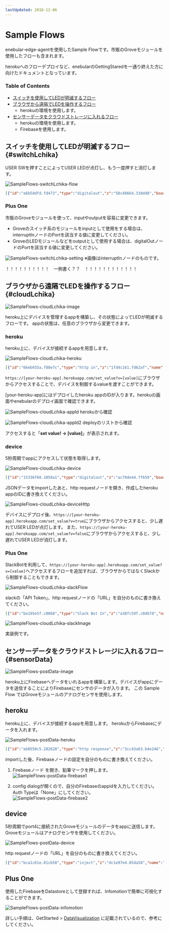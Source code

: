 ```yaml
---
lastUpdated: 2018-12-06
---
```


# Sample Flows
enebular-edge-agentを使用したSample Flowです。市販のGroveモジュールを使用したフローも含まれます。

herokuへのフローデプロイなど、enebularのGettingStaredを一通り終えた方に向けたドキュメントとなっています。

### Table of Contents
- [スイッチを使用してLEDが明滅するフロー](#switchLchika)
- [ブラウザから遠隔でLEDを操作するフロー](#cloudLchika)
    - herokuの環境を使用します。
- [センサーデータをクラウドストレージに入れるフロー](#sensorData)
    - herokuの環境を使用します。
    - Firebaseを使用します。

## スイッチを使用してLEDが明滅するフロー{#switchLchika}

USER SWを押すことによってUSER LEDが点灯し、もう一度押すと消灯します。

![SampleFlows-switchLchika-flow](./../../img/EnebularEdgeAgent/SampleFlows-switchLchika-flow.png)

```json
[{"id":"a6b5ddfd.fd473","type":"digitalout","z":"50c4866d.310dd8","board":"SBBv2","pin":"ULED","value":"false","si":false,"name":"","x":460,"y":60,"wires":[["7311d2ef.40d6bc"]]},{"id":"b128a7e8.fc3458","type":"digitalout","z":"50c4866d.310dd8","board":"SBBv2","pin":"ULED","value":"true","si":false,"name":"","x":460,"y":140,"wires":[["8139d6ac.21c748"]]},{"id":"7311d2ef.40d6bc","type":"change","z":"50c4866d.310dd8","name":"","rules":[{"t":"set","p":"led","pt":"flow","to":"false","tot":"bool"}],"action":"","property":"","from":"","to":"","reg":false,"x":630,"y":60,"wires":[[]]},{"id":"8139d6ac.21c748","type":"change","z":"50c4866d.310dd8","name":"","rules":[{"t":"set","p":"led","pt":"flow","to":"true","tot":"bool"}],"action":"","property":"","from":"","to":"","reg":false,"x":630,"y":140,"wires":[[]]},{"id":"26aec5d4.7acd2a","type":"interruptin","z":"50c4866d.310dd8","board":"SBBv2","pin":"USWITCH","mode":3,"trigger":"rise","name":"","x":140,"y":100,"wires":[["f79134f4.66aa98"]]},{"id":"f79134f4.66aa98","type":"switch","z":"50c4866d.310dd8","name":"","property":"led","propertyType":"flow","rules":[{"t":"true"},{"t":"else"}],"checkall":"true","repair":false,"outputs":2,"x":290,"y":100,"wires":[["a6b5ddfd.fd473"],["b128a7e8.fc3458"]]}]
```
<!-- 
[こちら]()からimportできます。
-->

### Plus One

市販のGroveモジュールを使って、inputやoutputを容易に変更できます。

* Groveのスイッチ系のモジュールをinputとして使用をする場合は、interruptInノードのPortを該当する値に変更してください。
* GroveのLEDモジュールなどをoutputとして使用する場合は、digitalOutノードのPortを該当する値に変更してください。

![SampleFlows-switchLchika-setting](./../../img/EnebularEdgeAgent/SampleFlows-switchLchika-setting.png)
※画像はinterruptInノードのものです。

！！！！！！！！！！　一例書く？？　！！！！！！！！！！！！


## ブラウザから遠隔でLEDを操作するフロー{#cloudLchika}

![SampleFlows-cloudLchika-image](./../../img/EnebularEdgeAgent/SampleFlows-cloudLchika-image.jpg)
<!--あとで差し替え-->

heroku上にデバイスを管理するappを構築し、その状態によってLEDが明滅するフローです。
appの状態は、任意のブラウザから変更できます。

### heroku

heroku上に、デバイスが接続するappを用意します。

![SampleFlows-cloudLchika-heroku](./../../img/EnebularEdgeAgent/SampleFlows-cloudLchika-heroku.png)

```json
[{"id":"66eb935a.f88e7c","type":"http in","z":"1fd4c161.fd62af","name":"","url":"/set_value","method":"get","upload":false,"swaggerDoc":"","x":120,"y":120,"wires":[["8034fd7c.f4426"]]},{"id":"2a5cadf0.9d0fb2","type":"http response","z":"1fd4c161.fd62af","name":"","statusCode":"","headers":{},"x":650,"y":120,"wires":[]},{"id":"ae07f97e.2de818","type":"http in","z":"1fd4c161.fd62af","name":"","url":"/get_value","method":"get","upload":false,"swaggerDoc":"","x":120,"y":260,"wires":[["b7ce1491.6abf18"]]},{"id":"b7ce1491.6abf18","type":"change","z":"1fd4c161.fd62af","name":"","rules":[{"t":"set","p":"payload","pt":"msg","to":"value","tot":"flow"}],"action":"","property":"","from":"","to":"","reg":false,"x":340,"y":260,"wires":[["9ebfe90a.806638"]]},{"id":"9ebfe90a.806638","type":"http response","z":"1fd4c161.fd62af","name":"","statusCode":"","headers":{},"x":510,"y":260,"wires":[]},{"id":"8034fd7c.f4426","type":"change","z":"1fd4c161.fd62af","name":"","rules":[{"t":"set","p":"value","pt":"flow","to":"payload.v","tot":"msg"},{"t":"set","p":"value","pt":"msg","to":"value","tot":"flow"}],"action":"","property":"","from":"","to":"","reg":false,"x":340,"y":120,"wires":[["29e97041.36b48"]]},{"id":"bbda544.15caea8","type":"comment","z":"1fd4c161.fd62af","name":"デバイスに渡すvalue","info":"","x":140,"y":200,"wires":[]},{"id":"5121db03.1ed064","type":"comment","z":"1fd4c161.fd62af","name":"valueをsetされる","info":"","x":120,"y":40,"wires":[]},{"id":"29e97041.36b48","type":"function","z":"1fd4c161.fd62af","name":"","func":"msg.payload = \"set value! -> [\" + msg.value + \"]\";\nreturn msg;","outputs":1,"noerr":0,"x":510,"y":120,"wires":[["2a5cadf0.9d0fb2"]]}]
```
<!-- jsonata使えるなら
```json
[{"id":"66eb935a.f88e7c","type":"http in","z":"1fd4c161.fd62af","name":"","url":"/set_value","method":"get","upload":false,"swaggerDoc":"","x":120,"y":120,"wires":[["8034fd7c.f4426"]]},{"id":"2a5cadf0.9d0fb2","type":"http response","z":"1fd4c161.fd62af","name":"","statusCode":"","headers":{},"x":510,"y":120,"wires":[]},{"id":"ae07f97e.2de818","type":"http in","z":"1fd4c161.fd62af","name":"","url":"get_value","method":"get","upload":false,"swaggerDoc":"","x":120,"y":260,"wires":[["b7ce1491.6abf18"]]},{"id":"b7ce1491.6abf18","type":"change","z":"1fd4c161.fd62af","name":"","rules":[{"t":"set","p":"payload","pt":"msg","to":"value","tot":"flow"}],"action":"","property":"","from":"","to":"","reg":false,"x":340,"y":260,"wires":[["9ebfe90a.806638"]]},{"id":"9ebfe90a.806638","type":"http response","z":"1fd4c161.fd62af","name":"","statusCode":"","headers":{},"x":510,"y":260,"wires":[]},{"id":"8034fd7c.f4426","type":"change","z":"1fd4c161.fd62af","name":"","rules":[{"t":"set","p":"value","pt":"flow","to":"payload.v","tot":"msg"},{"t":"set","p":"payload","pt":"msg","to":"\"set value! -> [\" & msg.payload.v & \"]\"","tot":"jsonata"}],"action":"","property":"","from":"","to":"","reg":false,"x":320,"y":120,"wires":[["2a5cadf0.9d0fb2"]]},{"id":"bbda544.15caea8","type":"comment","z":"1fd4c161.fd62af","name":"デバイスに渡すvalue","info":"","x":140,"y":200,"wires":[]},{"id":"5121db03.1ed064","type":"comment","z":"1fd4c161.fd62af","name":"valueをsetされる","info":"","x":120,"y":40,"wires":[]}]
```
-->

<!-- 
[こちら]()からimportできます。
-->

`https://[your-heroku-app].herokuapp.com/set_value?v=[value]`にブラウザからアクセスすることで、デバイスを制御するvalueを渡すことができます。

[your-heroku-app]にはデプロイしたheroku appのIDが入ります。herokuの画面やenebularのデプロイ画面で確認できます。

![SampleFlows-cloudLchika-appId](./../../img/EnebularEdgeAgent/SampleFlows-cloudLchika-appId.png)
herokuから確認

![SampleFlows-cloudLchika-appId2](./../../img/EnebularEdgeAgent/SampleFlows-cloudLchika-appId2.png)
deployのリストから確認


アクセスすると「**set value! -> [value]**」が表示されます。

### device

5秒周期でappにアクセスして状態を取得します。

![SampleFlows-cloudLchika-device](./../../img/EnebularEdgeAgent/SampleFlows-cloudLchika-device.png)

```json
[{"id":"15336f68.1058a1","type":"digitalout","z":"ac70de44.7f659","board":"SBBv2","pin":"ULED","value":"true","si":true,"name":"","x":520,"y":60,"wires":[[]]},{"id":"c570eb4.6d5de18","type":"digitalout","z":"ac70de44.7f659","board":"SBBv2","pin":"ULED","value":"false","si":true,"name":"","x":520,"y":140,"wires":[[]]},{"id":"a574145b.221c18","type":"switch","z":"ac70de44.7f659","name":"","property":"payload","propertyType":"msg","rules":[{"t":"eq","v":"true","vt":"str"},{"t":"else"}],"checkall":"true","repair":false,"outputs":2,"x":350,"y":100,"wires":[["15336f68.1058a1"],["c570eb4.6d5de18"]]},{"id":"f9c4432c.5ab6b","type":"inject","z":"ac70de44.7f659","name":"","topic":"","payload":"","payloadType":"date","repeat":"5","crontab":"","once":false,"onceDelay":0.1,"x":130,"y":60,"wires":[["f7104fc7.71c32"]]},{"id":"f7104fc7.71c32","type":"http request","z":"ac70de44.7f659","name":"","method":"GET","ret":"txt","url":"http://[your-heroku-app].herokuapp.com/get_value","tls":"","x":190,"y":100,"wires":[["a574145b.221c18"]]}]
```

<!-- 
[こちら]()からimportできます。
-->

JSONデータをimportしたあと、http requestノードを開き、作成したheroku appのIDに書き換えてください。

![SampleFlows-cloudLchika-deviceHttp](./../../img/EnebularEdgeAgent/SampleFlows-cloudLchika-deviceHttp.png)

デバイスにデプロイ後、`https://[your-heroku-app].herokuapp.com/set_value?v=true`にブラウザからアクセスすると、少し遅れてUSER LEDが点灯します。
また、`https://[your-heroku-app].herokuapp.com/set_value?v=false`にブラウザからアクセスすると、少し遅れてUSER LEDが消灯します。

### Plus One

SlackBotを利用して、`https://[your-heroku-app].herokuapp.com/set_value?v=[value]`へアクセスするフローを追加すれば、ブラウザからではなくSlackから制御することもできます。

![SampleFlows-cloudLchika-slackFlow](./../../img/EnebularEdgeAgent/SampleFlows-cloudLchika-slackFlow.png)

slackの「API Token」、http requestノードの「URL」を自分のものに書き換えてください。
```json
[{"id":"be195e5f.c0068","type":"Slack Bot In","z":"a38fc59f.c0d678","name":"","apiToken":"your-token","channel":"","x":90,"y":140,"wires":[["b5b64af1.81fd48"]]},{"id":"b5b64af1.81fd48","type":"switch","z":"a38fc59f.c0d678","name":"slackのメッセージの判別","property":"payload","propertyType":"msg","rules":[{"t":"cont","v":"ON","vt":"str"},{"t":"cont","v":"OFF","vt":"str"}],"checkall":"true","repair":false,"outputs":2,"x":270,"y":140,"wires":[["d5b9995c.161358","804d5fac.a6ee9"],["dd681792.451928","7040eb7d.ec80f4"]]},{"id":"bed1928d.16612","type":"Slack Bot Out","z":"a38fc59f.c0d678","name":"","apiToken":"your-token","channel":"","x":750,"y":140,"wires":[]},{"id":"804d5fac.a6ee9","type":"change","z":"a38fc59f.c0d678","name":"trueのときのレスポンス","rules":[{"t":"set","p":"payload","pt":"msg","to":"つけたよ！","tot":"str"}],"action":"","property":"","from":"","to":"","reg":false,"x":570,"y":120,"wires":[["bed1928d.16612"]]},{"id":"d5b9995c.161358","type":"http request","z":"a38fc59f.c0d678","name":"true","method":"GET","ret":"txt","url":"https://[your-heroku-app].herokuapp.com/set_value?v=true","tls":"","x":370,"y":80,"wires":[[]]},{"id":"dd681792.451928","type":"http request","z":"a38fc59f.c0d678","name":"false","method":"GET","ret":"txt","url":"https://[your-heroku-app].herokuapp.com/set_value?v=false","tls":"","x":370,"y":200,"wires":[[]]},{"id":"7040eb7d.ec80f4","type":"change","z":"a38fc59f.c0d678","name":"falseのときのレスポンス","rules":[{"t":"set","p":"payload","pt":"msg","to":"けしたよ","tot":"str"}],"action":"","property":"","from":"","to":"","reg":false,"x":570,"y":160,"wires":[["bed1928d.16612"]]}]
```

<!-- 
[こちら]()からimportできます。
-->

![SampleFlows-cloudLchika-slackImage](./../../img/EnebularEdgeAgent/SampleFlows-cloudLchika-slackImage.png)

実装例です。


## センサーデータをクラウドストレージに入れるフロー{#sensorData}

![SampleFlows-postData-image](./../../img/EnebularEdgeAgent/SampleFlows-postData-image.jpg)
<!--あとで差し替え-->

heroku上にFirebaseへデータをいれるappを構築します。デバイスがappにデータを送信することによりFirebaseにセンサのデータが入ります。
この Sample Flow ではGroveモジュールのアナログセンサを使用します。

## heroku

heroku上に、デバイスが接続するappを用意します。
herokuからFirebaseにデータを入れます。

![SampleFlows-postData-heroku](./../../img/EnebularEdgeAgent/SampleFlows-postData-heroku.png)

```json
[{"id":"ab0558c5.282628","type":"http response","z":"3cc43a63.b4e246","name":"","x":250,"y":100,"wires":[]},{"id":"2a7bcb1.c56e634","type":"http in","z":"3cc43a63.b4e246","name":"","url":"/post","method":"post","upload":false,"swaggerDoc":"","x":80,"y":40,"wires":[["ab0558c5.282628","21fd8a4.1252576","bd28eaee.6430c8"]]},{"id":"21fd8a4.1252576","type":"change","z":"3cc43a63.b4e246","name":"","rules":[{"t":"move","p":"payload","pt":"msg","to":"payload.value.analog","tot":"msg"},{"t":"set","p":"payload.timestamp","pt":"msg","to":"","tot":"date"},{"t":"set","p":"payload.value.created","pt":"msg","to":"","tot":"date"},{"t":"set","p":"payload.value.label","pt":"msg","to":"analog","tot":"str"}],"action":"","property":"","from":"","to":"","reg":false,"x":280,"y":40,"wires":[["4d11ca47.3d6dd4"]]},{"id":"bd28eaee.6430c8","type":"debug","z":"3cc43a63.b4e246","name":"","active":true,"tosidebar":true,"console":false,"tostatus":false,"complete":"false","x":270,"y":160,"wires":[]},{"id":"4d11ca47.3d6dd4","type":"firebase modify","z":"3cc43a63.b4e246","name":"","firebaseconfig":"","childpath":"data","method":"push","value":"msg.payload","priority":"msg.priority","x":610,"y":40,"wires":[[]]}]
```
<!-- 
[こちら]()からimportできます。
-->

importした後、Firebaseノードの設定を自分のものに書き換えてください。

1. Firebaseノード を開き、鉛筆マークを押します。
![SampleFlows-postData-firebase1](./../../img/EnebularEdgeAgent/SampleFlows-postData-firebase1.png)

1. config dialogが開くので、自分のFirebaseのappidを入力してください。Auth Typeは「None」にしてください。
![SampleFlows-postData-firebase2](./../../img/EnebularEdgeAgent/SampleFlows-postData-firebase2.png)

## device

5秒周期でport4に接続されたGroveモジュールのデータをappに送信します。
Groveモジュールはアナログセンサを使用してください。

![SampleFlows-postData-device](./../../img/EnebularEdgeAgent/SampleFlows-postData-device.png)

http requestノードの「URL」を自分のものに書き換えてください。

```json
[{"id":"bca1c61e.81cb58","type":"inject","z":"dc1e97e4.05da58","name":"","topic":"","payload":"","payloadType":"date","repeat":"","crontab":"","once":false,"onceDelay":0.1,"x":140,"y":80,"wires":[["db4976de.897468"]]},{"id":"db4976de.897468","type":"analogin","z":"dc1e97e4.05da58","board":"SBBv2","pin":"GRV11","vt":"int","name":"","x":320,"y":80,"wires":[["9c913001.cc0fb"]]},{"id":"91a66b76.005158","type":"debug","z":"dc1e97e4.05da58","name":"","active":true,"tosidebar":true,"console":false,"tostatus":false,"complete":"false","x":670,"y":80,"wires":[]},{"id":"9c913001.cc0fb","type":"http request","z":"dc1e97e4.05da58","name":"","method":"POST","ret":"txt","url":"http://[your-heroku-app].herokuapp.com/post","tls":"","x":490,"y":80,"wires":[["91a66b76.005158"]]}]
```
<!-- 
[こちら]()からimportできます。
-->

## Plus One

使用したFirebaseをDatastoreとして登録すれば、Infomotionで簡単に可視化することができます。

![SampleFlows-postData-infomotion](./../../img/EnebularEdgeAgent/SampleFlows-postData-infomotion.png)

詳しい手順は、GetStarted > [DataVisualization](./../GetStarted/DataVisualization.md) に記載されているので、参考にしてください。